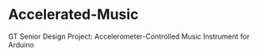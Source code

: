 Accelerated-Music
=================

GT Senior Design Project: Accelerometer-Controlled Music Instrument for Arduino 
